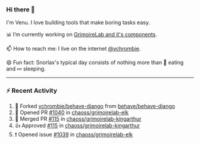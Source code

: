 ### Hi there 👋

I'm Venu. I love building tools that make boring tasks easy.

📊 I’m currently working on [GrimoireLab and it's components](https://chaoss.github.io/grimoirelab).

📫 How to reach me: I live on the internet [@vchrombie](https://www.google.co.in/search?q=vchrombie).

😄 Fun fact: Snorlax's typical day consists of nothing more than :doughnut: eating and :zzz: sleeping.

---

### :zap: Recent Activity

<!--RECENT_ACTIVITY:start-->
1. 🔱 Forked [vchrombie/behave-django](https://github.com/vchrombie/behave-django) from [behave/behave-django](https://github.com/behave/behave-django)
2. 💪 Opened PR [#1040](https://github.com/chaoss/grimoirelab-elk/pull/1040) in [chaoss/grimoirelab-elk](https://github.com/chaoss/grimoirelab-elk)
3. 🎉 Merged PR [#115](https://github.com/chaoss/grimoirelab-kingarthur/pull/115) in [chaoss/grimoirelab-kingarthur](https://github.com/chaoss/grimoirelab-kingarthur)
4. 👍 Approved [#115](https://github.com/chaoss/grimoirelab-kingarthur/pull/115#pullrequestreview-904208904) in [chaoss/grimoirelab-kingarthur](https://github.com/chaoss/grimoirelab-kingarthur)
5. ❗️ Opened issue [#1039](https://github.com/chaoss/grimoirelab-elk/issues/1039) in [chaoss/grimoirelab-elk](https://github.com/chaoss/grimoirelab-elk)
<!--RECENT_ACTIVITY:end-->

<!--
**vchrombie/vchrombie** is a ✨ _special_ ✨ repository because its `README.md` (this file) appears on your GitHub profile.

Here are some ideas to get you started:

- 🔭 I’m currently working on ...
- 🌱 I’m currently learning ...
- 👯 I’m looking to collaborate on ...
- 🤔 I’m looking for help with ...
- 💬 Ask me about ...
- 📫 How to reach me: ...
- 😄 Pronouns: ...
- ⚡ Fun fact: ...
-->
